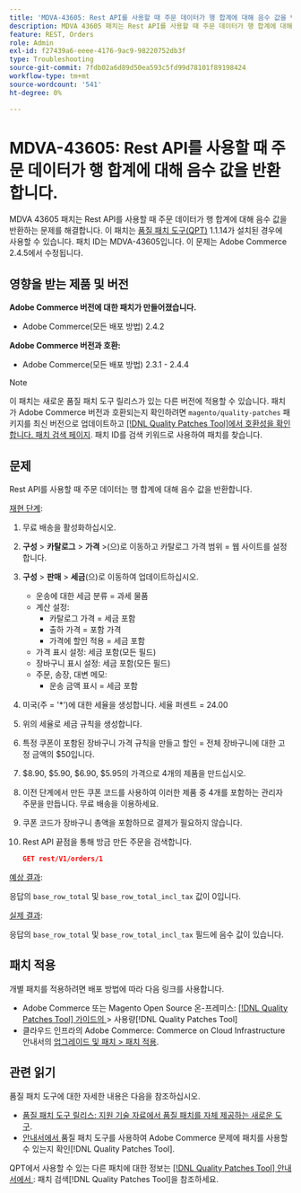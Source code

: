 ```yaml
---
title: 'MDVA-43605: Rest API를 사용할 때 주문 데이터가 행 합계에 대해 음수 값을 반환합니다.'
description: MDVA 43605 패치는 Rest API를 사용할 때 주문 데이터가 행 합계에 대해 음수 값을 반환하는 문제를 해결합니다. 이 패치는 [Quality Patches Tool (QPT)](https://experienceleague.adobe.com/ko/docs/commerce-operations/tools/quality-patches-tool/quality-patches-tool-to-self-serve-quality-patches) 1.1.14가 설치된 경우 사용할 수 있습니다. 패치 ID는 MDVA-43605입니다. 이 문제는 Adobe Commerce 2.4.5에서 수정됩니다.
feature: REST, Orders
role: Admin
exl-id: f27439a6-eeee-4176-9ac9-98220752db3f
type: Troubleshooting
source-git-commit: 7fdb02a6d89d50ea593c5fd99d78101f89198424
workflow-type: tm+mt
source-wordcount: '541'
ht-degree: 0%

---
```


# MDVA-43605: Rest API를 사용할 때 주문 데이터가 행 합계에 대해 음수 값을 반환합니다.

MDVA 43605 패치는 Rest API를 사용할 때 주문 데이터가 행 합계에 대해 음수 값을 반환하는 문제를 해결합니다. 이 패치는 [품질 패치 도구(QPT)](https://experienceleague.adobe.com/ko/docs/commerce-operations/tools/quality-patches-tool/quality-patches-tool-to-self-serve-quality-patches) 1.1.14가 설치된 경우에 사용할 수 있습니다. 패치 ID는 MDVA-43605입니다. 이 문제는 Adobe Commerce 2.4.5에서 수정됩니다.

## 영향을 받는 제품 및 버전

**Adobe Commerce 버전에 대한 패치가 만들어졌습니다.**

* Adobe Commerce(모든 배포 방법) 2.4.2

**Adobe Commerce 버전과 호환:**

* Adobe Commerce(모든 배포 방법) 2.3.1 - 2.4.4

>[!NOTE]
>
>이 패치는 새로운 품질 패치 도구 릴리스가 있는 다른 버전에 적용할 수 있습니다. 패치가 Adobe Commerce 버전과 호환되는지 확인하려면 `magento/quality-patches` 패키지를 최신 버전으로 업데이트하고 [[!DNL Quality Patches Tool]에서 호환성을 확인합니다. 패치 검색 페이지](https://experienceleague.adobe.com/ko/docs/commerce-operations/tools/quality-patches-tool/quality-patches-tool-to-self-serve-quality-patches). 패치 ID를 검색 키워드로 사용하여 패치를 찾습니다.

## 문제

Rest API를 사용할 때 주문 데이터는 행 합계에 대해 음수 값을 반환합니다.

<u>재현 단계</u>:

1. 무료 배송을 활성화하십시오.
1. **구성** > **카탈로그** > **가격** >(으)로 이동하고 카탈로그 가격 범위 = 웹 사이트를 설정합니다.
1. **구성** > **판매** > **세금**(으)로 이동하여 업데이트하십시오.
   * 운송에 대한 세금 분류 = 과세 물품
   * 계산 설정:
      * 카탈로그 가격 = 세금 포함
      * 출하 가격 = 포함 가격
      * 가격에 할인 적용 = 세금 포함
   * 가격 표시 설정: 세금 포함(모든 필드)
   * 장바구니 표시 설정: 세금 포함(모든 필드)
   * 주문, 송장, 대변 메모:
      * 운송 금액 표시 = 세금 포함
1. 미국(주 = &#39;*&#39;)에 대한 세율을 생성합니다. 세율 퍼센트 = 24.00
1. 위의 세율로 세금 규칙을 생성합니다.
1. 특정 쿠폰이 포함된 장바구니 가격 규칙을 만들고 할인 = 전체 장바구니에 대한 고정 금액의 $50입니다.
1. $8.90, $5.90, $6.90, $5.95의 가격으로 4개의 제품을 만드십시오.
1. 이전 단계에서 만든 쿠폰 코드를 사용하여 이러한 제품 중 4개를 포함하는 관리자 주문을 만듭니다. 무료 배송을 이용하세요.
1. 쿠폰 코드가 장바구니 총액을 포함하므로 결제가 필요하지 않습니다.
1. Rest API 끝점을 통해 방금 만든 주문을 검색합니다.

   ```json
   GET rest/V1/orders/1
   ```

<u>예상 결과</u>:

응답의 `base_row_total` 및 `base_row_total_incl_tax` 값이 0입니다.

<u>실제 결과</u>:

응답의 `base_row_total` 및 `base_row_total_incl_tax` 필드에 음수 값이 있습니다.

## 패치 적용

개별 패치를 적용하려면 배포 방법에 따라 다음 링크를 사용합니다.

* Adobe Commerce 또는 Magento Open Source 온-프레미스: [[!DNL Quality Patches Tool]  가이드의 &#x200B;](/help/tools/quality-patches-tool/usage.md)> 사용량[!DNL Quality Patches Tool]
* 클라우드 인프라의 Adobe Commerce: Commerce on Cloud Infrastructure 안내서의 [업그레이드 및 패치 > 패치 적용](https://experienceleague.adobe.com/docs/commerce-cloud-service/user-guide/develop/upgrade/apply-patches.html?lang=ko).

## 관련 읽기

품질 패치 도구에 대한 자세한 내용은 다음을 참조하십시오.

* [품질 패치 도구 릴리스: 지원 기술 자료에서 품질 패치를 자체 제공하는 새로운 도구](https://experienceleague.adobe.com/ko/docs/commerce-operations/tools/quality-patches-tool/quality-patches-tool-to-self-serve-quality-patches).
* [&#x200B; 안내서에서 &#x200B;](/help/tools/quality-patches-tool/patches-available-in-qpt/check-patch-for-magento-issue-with-magento-quality-patches.md)품질 패치 도구를 사용하여 Adobe Commerce 문제에 패치를 사용할 수 있는지 확인[!DNL Quality Patches Tool].

QPT에서 사용할 수 있는 다른 패치에 대한 정보는 [[!DNL Quality Patches Tool] 안내서에서 &#x200B;](https://experienceleague.adobe.com/tools/commerce-quality-patches/index.html?lang=ko): 패치 검색[!DNL Quality Patches Tool]을 참조하세요.
